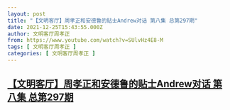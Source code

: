 ```yaml
---
layout: post
title: "【文明客厅】周孝正和安德鲁的贴士Andrew对话 第八集 总第297期"
date: 2021-12-25T15:43:55.000Z
author: 文明客厅周孝正
from: https://www.youtube.com/watch?v=SUlvHz4E8-M
tags: [ 文明客厅周孝正 ]
categories: [ 文明客厅周孝正 ]
---
```

<!--1640447035000-->
[【文明客厅】周孝正和安德鲁的贴士Andrew对话 第八集 总第297期](https://www.youtube.com/watch?v=SUlvHz4E8-M)
------

<div>

</div>
